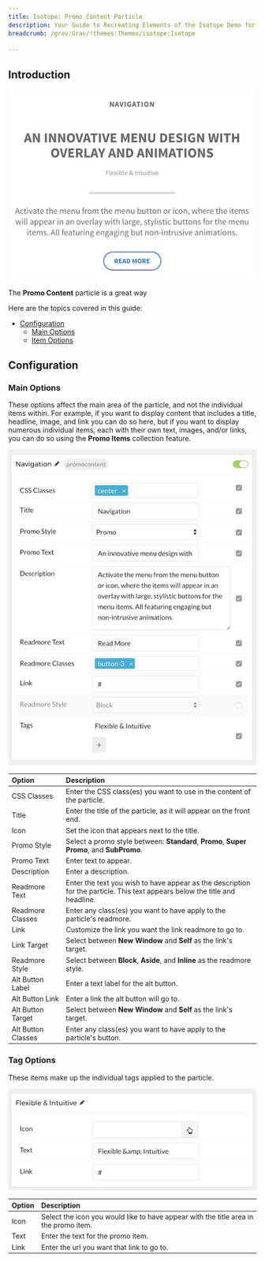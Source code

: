 ```yaml
---
title: Isotope: Promo Content Particle
description: Your Guide to Recreating Elements of the Isotope Demo for Grav
breadcrumb: /grav:Grav/!themes:Themes/isotope:Isotope

---
```


## Introduction

![](assets/particle_promo1.jpeg)

The **Promo Content** particle is a great way  

Here are the topics covered in this guide:

* [Configuration](#configuration)
    - [Main Options](#main-options)
    - [Item Options](#item-options)

## Configuration

### Main Options 

These options affect the main area of the particle, and not the individual items within. For example, if you want to display content that includes a title, headline, image, and link you can do so here, but if you want to display numerous individual items, each with their own text, images, and/or links, you can do so using the **Promo Items** collection feature.

![](assets/particle_promo2.jpeg)

| Option             | Description                                                                                                                 |
| :-----             | :-----                                                                                                                      |
| CSS Classes        | Enter the CSS class(es) you want to use in the content of the particle.                                                     |
| Title              | Enter the title of the particle, as it will appear on the front end.                                                        |
| Icon               | Set the icon that appears next to the title.                                                                                |
| Promo Style        | Select a promo style between: **Standard**, **Promo**, **Super Promo**, and **SubPromo**.                                   |
| Promo Text         | Enter text to appear.                                                                                                       |
| Description        | Enter a description.                                                                                                        |
| Readmore Text      | Enter the text you wish to have appear as the description for the particle. This text appears below the title and headline. |
| Readmore Classes   | Enter any class(es) you want to have apply to the particle's readmore.                                                      |
| Link               | Customize the link you want the link readmore to go to.                                                                     |
| Link Target        | Select between **New Window** and **Self** as the link's target.                                                            |
| Readmore Style     | Select between **Block**, **Aside**, and **Inline** as the readmore style.                                                  |
| Alt Button Label   | Enter a text label for the alt button.                                                                                      |
| Alt Button Link    | Enter a link the alt button will go to.                                                                                     |
| Alt Button Target  | Select between **New Window** and **Self** as the link's target.                                                            |
| Alt Button Classes | Enter any class(es) you want to have apply to the particle's button.                                                        |

### Tag Options

These items make up the individual tags applied to the particle.

![](assets/particle_promo3.jpeg)

| Option | Description                                                                          |
| :----- | :-----                                                                               |
| Icon   | Select the icon you would like to have appear with the title area in the promo item. |
| Text   | Enter the text for the promo item.                                                   |
| Link   | Enter the url you want that link to go to.                                           |

